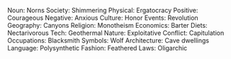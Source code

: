 Noun: Norns
Society: Shimmering
Physical: Ergatocracy
Positive: Courageous
Negative: Anxious
Culture: Honor
Events: Revolution
Geography: Canyons
Religion: Monotheism
Economics: Barter
Diets: Nectarivorous
Tech: Geothermal
Nature: Exploitative
Conflict: Capitulation
Occupations: Blacksmith
Symbols: Wolf
Architecture: Cave dwellings
Language: Polysynthetic
Fashion: Feathered
Laws: Oligarchic